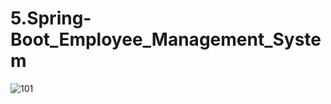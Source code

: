 # 5.Spring-Boot_Employee_Management_System


![101](https://github.com/user-attachments/assets/7ecad9ff-8ab0-476e-b443-8daf728774c5)


